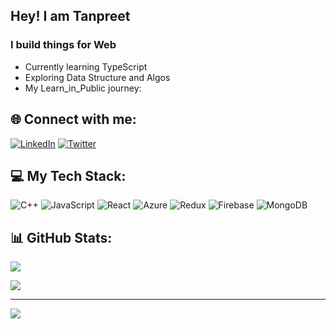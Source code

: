 ##  Hey! I am Tanpreet
<h3>I build things for Web</h3>

- Currently learning TypeScript
- Exploring Data Structure and Algos
- My Learn_in_Public journey:  


## 🌐 Connect with me:
[![LinkedIn](https://img.shields.io/badge/LinkedIn-%230077B5.svg?logo=linkedin&logoColor=white)](https://linkedin.com/in/tanpreet-singh-jolly-b564a8232)
[![Twitter](https://img.shields.io/badge/Twitter-%231DA1F2.svg?logo=Twitter&logoColor=white)](https://twitter.com/JollyTanpreet) 

## 💻 My Tech Stack:
![C++](https://img.shields.io/badge/c++-%2300599C.svg?style=for-the-badge&logo=c%2B%2B&logoColor=white) ![JavaScript](https://img.shields.io/badge/javascript-%23323330.svg?style=for-the-badge&logo=javascript&logoColor=%23F7DF1E) ![React](https://img.shields.io/badge/react-%2320232a.svg?style=for-the-badge&logo=react&logoColor=%2361DAFB) ![Azure](https://img.shields.io/badge/azure-%230072C6.svg?style=for-the-badge&logo=microsoftazure&logoColor=white) ![Redux](https://img.shields.io/badge/redux-%23593d88.svg?style=for-the-badge&logo=redux&logoColor=white) ![Firebase](https://img.shields.io/badge/Firebase-039BE5?style=for-the-badge&logo=Firebase&logoColor=white) ![MongoDB](https://img.shields.io/badge/MongoDB-%234ea94b.svg?style=for-the-badge&logo=mongodb&logoColor=white)


## 📊 GitHub Stats:

![](https://github-readme-stats.vercel.app/api?username=tanpreetjolly&theme=dark&hide_border=false&include_all_commits=false&count_private=true)<br/>

![](https://github-readme-streak-stats.herokuapp.com/?user=tanpreetjolly&theme=dark&hide_border=false)<br/>



---
[![](https://visitcount.itsvg.in/api?id=tanpreetjolly&icon=1&color=6)](https://visitcount.itsvg.in)


